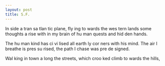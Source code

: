 ```yaml
---
layout: post
title: S.F.
---
```


In side a tran sa tlan tic plane,
fly ing to wards the wes tern lands
some thoughts a rise with in my brain
of hu man quests and hid den hands.  

The hu man kind has ci vi lised
all earth ly cor ners with his mind.
The air I breathe is pres su rised,
the path I chase was pre de signed.

Wal king in town a long the streets,
which croo ked climb to wards the hills,
